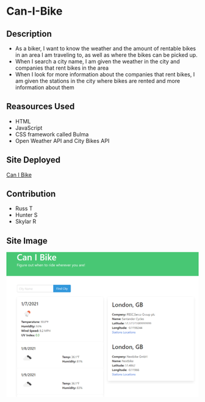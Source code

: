 # Can-I-Bike

## Description

* As a biker, I want to know the weather and the amount of rentable bikes in an area I am traveling to, as well as where the bikes can be picked up.
* When I search a city name, I am given the weather in the city and companies that rent bikes in the area
* When I look for more information about the companies that rent bikes, I am given the stations in the city where bikes are rented and more information about them

## Reasources Used

* HTML
* JavaScript
* CSS framework called Bulma
* Open Weather API and City Bikes API

## Site Deployed
[Can I Bike](https://hunterstrunk.github.io/can-i-bike/)

## Contribution
* Russ T
* Hunter S
* Skylar R

## Site Image
![alt text](./assets/images/screenshot.PNG)
